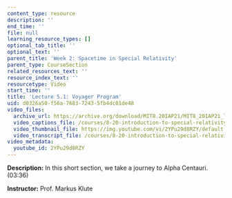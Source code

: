 ```yaml
---
content_type: resource
description: ''
end_time: ''
file: null
learning_resource_types: []
optional_tab_title: ''
optional_text: ''
parent_title: 'Week 2: Spacetime in Special Relativity'
parent_type: CourseSection
related_resources_text: ''
resource_index_text: ''
resourcetype: Video
start_time: ''
title: 'Lecture 5.1: Voyager Program'
uid: d0326a50-f56a-7683-7243-5fb4dc01de48
video_files:
  archive_url: https://archive.org/download/MIT8.20IAP21/MIT8_20IAP21_lec05-1_300k.mp4
  video_captions_file: /courses/8-20-introduction-to-special-relativity-january-iap-2021/f5b7a9064d6353a28fda6636d200594f_2YPu29d8RZY.vtt
  video_thumbnail_file: https://img.youtube.com/vi/2YPu29d8RZY/default.jpg
  video_transcript_file: /courses/8-20-introduction-to-special-relativity-january-iap-2021/bf0a8b099ff2ccec30aa7465bbc49a35_2YPu29d8RZY.pdf
video_metadata:
  youtube_id: 2YPu29d8RZY
---
```


**Description:** In this short section, we take a journey to Alpha Centauri. (03:36)

**Instructor:** Prof. Markus Klute